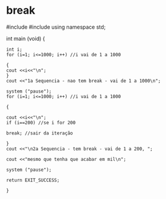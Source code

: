 break
=====
#include <iostream>
#include <cstdlib>
using namespace std;

 

int main (void)
{

    int i;
    for (i=1; i<=1000; i++) //i vai de 1 a 1000

    {
    cout <<i<<"\n";
    }
    cout <<"1a Sequencia - nao tem break - vai de 1 a 1000\n";

    system ("pause");
    for (i=1; i<=1000; i++) //i vai de 1 a 1000

    {

    cout <<i<<"\n";
    if (i==200) //se i for 200

    break; //sair da iteração

    }
    cout <<"\n2a Sequencia - tem break - vai de 1 a 200, ";

    cout <<"mesmo que tenha que acabar em mil\n";

    system ("pause");

    return EXIT_SUCCESS;

    }
